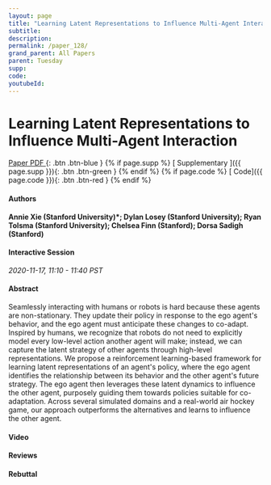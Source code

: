 ```yaml
---
layout: page
title: "Learning Latent Representations to Influence Multi-Agent Interaction"
subtitle: 
description:
permalink: /paper_128/
grand_parent: All Papers
parent: Tuesday
supp: 
code: 
youtubeId: 
---
```


# Learning Latent Representations to Influence Multi-Agent Interaction

[<i class="fa fa-file-text-o" aria-hidden="true"></i> Paper PDF ](https://drive.google.com/file/d/1_ezqLLEv4HLtj9vflRj0sq3PNOhaSnJm/view){: .btn .btn-blue } {% if page.supp %} [<i class="fa fa-file-text-o" aria-hidden="true"></i> Supplementary ]({{ page.supp }}){: .btn .btn-green } {% endif %} {% if page.code %} [<i class="fa fa-github" aria-hidden="true"></i> Code]({{ page.code }}){: .btn .btn-red }
{% endif %}

#### Authors
**Annie Xie (Stanford University)*; Dylan Losey (Stanford University); Ryan Tolsma (Stanford University); Chelsea Finn (Stanford); Dorsa Sadigh (Stanford)**

#### Interactive Session
*2020-11-17, 11:10 - 11:40 PST*

#### Abstract
Seamlessly interacting with humans or robots is hard because these agents are non-stationary. They update their policy in response to the ego agent's behavior, and the ego agent must anticipate these changes to co-adapt. Inspired by humans, we recognize that robots do not need to explicitly model every low-level action another agent will make; instead, we can capture the latent strategy of other agents through high-level representations. We propose a reinforcement learning-based framework for learning latent representations of an agent's policy, where the ego agent identifies the relationship between its behavior and the other agent's future strategy. The ego agent then leverages these latent dynamics to influence the other agent, purposely guiding them towards policies suitable for co-adaptation. Across several simulated domains and a real-world air hockey game, our approach outperforms the alternatives and learns to influence the other agent.

#### Video 

#### Reviews

#### Rebuttal
